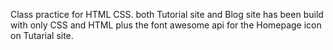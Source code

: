 Class practice for HTML CSS.
both Tutorial site and Blog site has been build with only CSS and HTML plus the font awesome api for the Homepage icon on Tutarial site.
